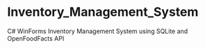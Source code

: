 # Inventory_Management_System
C# WinForms Inventory Management System using SQLite and OpenFoodFacts API
